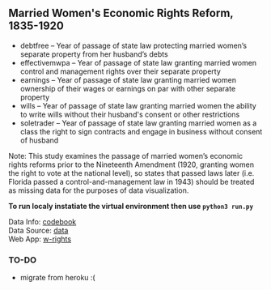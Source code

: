## Married Women's Economic Rights Reform, 1835-1920

* debtfree – Year of passage of state law protecting married women’s separate property from her husband’s debts
* effectivemwpa – Year of passage of state law granting married women control and management rights over their separate property
* earnings – Year of passage of state law granting married women ownership of their wages or earnings on par with other separate property
* wills – Year of passage of state law granting married women the ability to write wills without their husband's consent or other restrictions
* soletrader – Year of passage of state law granting married women as a class the right to sign contracts and engage in business without consent of husband

Note: This study examines the passage of married women’s economic rights reforms prior to the
Nineteenth Amendment (1920, granting women the right to vote at the national level), so states
that passed laws later (i.e. Florida passed a control-and-management law in 1943) should be
treated as missing data for the purposes of data visualization.

**To run localy instatiate the virtual environment then use `python3 run.py`**

Data Info: [codebook](https://github.com/aastopher/w_rights_app/blob/master/application/static/SturmCodebook_2.pdf) <br/>
Data Source: [data](https://github.com/aastopher/w_rights_app/blob/master/application/static/SturmData.csv) <br/>
Web App: [w-rights](https://w-rights.herokuapp.com/)

### TO-DO
* migrate from heroku :(
